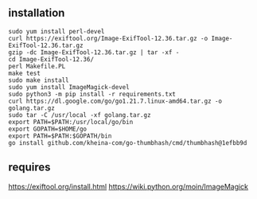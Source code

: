 ## installation
```
sudo yum install perl-devel
curl https://exiftool.org/Image-ExifTool-12.36.tar.gz -o Image-ExifTool-12.36.tar.gz
gzip -dc Image-ExifTool-12.36.tar.gz | tar -xf -
cd Image-ExifTool-12.36/
perl Makefile.PL
make test
sudo make install
sudo yum install ImageMagick-devel
sudo python3 -m pip install -r requirements.txt
curl https://dl.google.com/go/go1.21.7.linux-amd64.tar.gz -o golang.tar.gz
sudo tar -C /usr/local -xf golang.tar.gz
export PATH=$PATH:/usr/local/go/bin
export GOPATH=$HOME/go
export PATH=$PATH:$GOPATH/bin
go install github.com/kheina-com/go-thumbhash/cmd/thumbhash@1efbb9d
```

## requires
https://exiftool.org/install.html
https://wiki.python.org/moin/ImageMagick